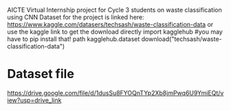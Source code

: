 AICTE Virtual Internship project for Cycle 3 students on waste classification using CNN
Dataset for the project is linked here: https://www.kaggle.com/datasers/techsash/waste-classification-data
or use the kaggle link to get the download directly
import kagglehub #you may have to pip install that!
path kagglehub.dataset download("techsash/waste-classification-data")

# Dataset file 
https://drive.google.com/file/d/1dusSu8FYOQnTYp2Xb8jmPwq6U9YmiEQt/view?usp=drive_link
